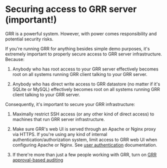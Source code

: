 # Securing access to GRR server (important!)

GRR is a powerful system. However, with power comes responsibility and potential security risks.

If you're running GRR for anything besides simple demo purposes, it's extremely important to properly secure access to GRR server infrastructure. Because:

1. Anybody who has root access to your GRR server effectively becomes root on all systems running GRR client talking to your GRR server.

1. Anybody who has direct write access to GRR datastore (no matter if it's SQLite or MySQL) effectively becomes root on all systems running GRR client talking to your GRR server.

Consequently, it's important to secure your GRR infrastructure:

1. Maximally restrict SSH access (or any other kind of direct access) to machines that run GRR server infrastructure.

2. Make sure GRR's web UI is served through an Apache or Nginx proxy via HTTPS. If you're using any kind of internal authentication/authorization system, limit access to GRR web UI when configuring Apache or Nginx. See [user authentication](../maintaining-and-tuning/user-management/authentication.md) documentation.

3. If there're more than just a few people working with GRR, turn on [GRR approval-based auditing](../maintaining-and-tuning/approval-based-auditing.md)
